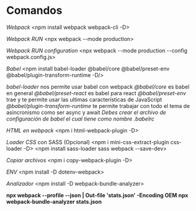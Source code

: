 # Comandos

_Webpack_
<npm install webpack webpack-cli -D>

_Webpack RUN_
<npx webpack --mode production>

_Webpack RUN configuration_
<npx webpack --mode production --config webpack.config.js>

_Babel_
<npm install babel-loader @babel/core @babel/preset-env @babel/plugin-transform-runtime -D/>

_babel-loader_ nos permite usar babel con webpack
_@babel/core_ es babel en general
_@babel/preset-react_ es babel para react
_@babel/preset-env_ trae y te permite usar las ultimas características de JavaScript
_@babel/plugin-transform-runtime_ te permite trabajar con todo el tema de asincronismo como ser async y await
_Debes crear el archivo de configuración de babel el cual tiene como nombre .babelrc_

_HTML en webpack_
<npm i html-webpack-plugin -D>

_Loader CSS_ con SASS (Opcional)
<npm i mini-css-extract-plugin css-loader -D>
<npm install sass-loader sass webpack --save-dev>

_Copiar archivos_ 
<npm i copy-webpack-plugin -D>

_ENV_
<npm install -D dotenv-webpack>

_Analizador_
<npm install -D webpack-bundle-analyzer>

**npx webpack --profile --json | Out-file 'stats.json' -Encoding OEM**
**npx webpack-bundle-analyzer stats.json**
